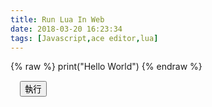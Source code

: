 ```yaml
---
title: Run Lua In Web
date: 2018-03-20 16:23:34
tags: [Javascript,ace editor,lua]
---
```


<link rel="stylesheet" href="https://maxcdn.bootstrapcdn.com/bootstrap/4.0.0/css/bootstrap.min.css" integrity="sha384-Gn5384xqQ1aoWXA+058RXPxPg6fy4IWvTNh0E263XmFcJlSAwiGgFAW/dAiS6JXm" crossorigin="anonymous">

<script src="https://code.jquery.com/jquery-3.2.1.slim.min.js" integrity="sha384-KJ3o2DKtIkvYIK3UENzmM7KCkRr/rE9/Qpg6aAZGJwFDMVNA/GpGFF93hXpG5KkN" crossorigin="anonymous"></script>

<link rel="stylesheet" href="./../../../../data/style.css">

<script src="./../../../../data/ace/ace.js" type="text/javascript" charset="utf-8"></script>
<script src="./../../../../data/ace/mode-lua.js"></script>
<script src="./../../../../data/fengari-web.js"></script>
<script src="./../../../../data/editor.lua" type="application/lua" async></script>
<script src="./../../../../data/editor.js"></script>

<div class="repl-container">
  <div class="editor-container">
    <div class="editor">{% raw %}
    print("Hello World")
    {% endraw %}
    </div>
  </div>
  <div>
    <button type="button" class="btn btn-primary btn-execute" style="margin:15px">執行</button>
  </div>
  <div class="output"></div>
</div>

<canvas id="myCanvas" width="200" height="300"></canvas>

